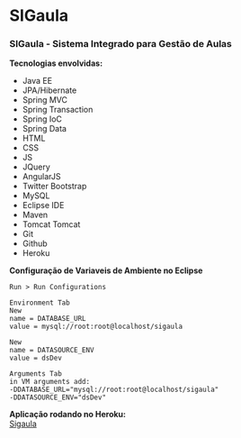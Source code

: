 # SIGaula
### SIGaula - Sistema Integrado para Gestão de Aulas

**Tecnologias envolvidas:**   
* Java EE 
* JPA/Hibernate
* Spring MVC
* Spring Transaction
* Spring IoC
* Spring Data
* HTML 
* CSS 
* JS
* JQuery
* AngularJS
* Twitter Bootstrap
* MySQL
* Eclipse IDE
* Maven 	
* Tomcat Tomcat
* Git
* Github 	
* Heroku


**Configuração de Variaveis de Ambiente no Eclipse**   
``` 
Run > Run Configurations 

Environment Tab 
New 
name = DATABASE_URL
value = mysql://root:root@localhost/sigaula

New
name = DATASOURCE_ENV
value = dsDev

Arguments Tab
in VM arguments add:
-DDATABASE_URL="mysql://root:root@localhost/sigaula"
-DDATASOURCE_ENV="dsDev"
```   

**Aplicação rodando no Heroku:**   
[Sigaula][0]


[0]: https://sigaula.herokuapp.com/ "Sigaula"
